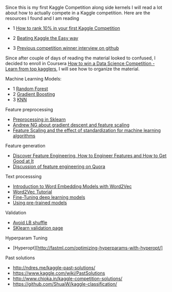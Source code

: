 Since this is my first Kaggle Competition along side kernels I will read a lot about how to actually compete in a Kaggle competition.
Here are the resources I found and I am reading

- 1 [How to rank 10% in your first Kaggle Competition](http://dnc1994.com/2016/05/rank-10-percent-in-first-kaggle-competition-en/)

- 2 [Beating Kaggle the Easy way](http://www.ke.tu-darmstadt.de/lehre/arbeiten/studien/2015/Dong_Ying.pdf)

- 3 [Previous competition winner interview on github](https://github.com/ChenglongChen/Kaggle_CrowdFlower/blob/master/BlogPost/BlogPost.md)

Since after couple of days of reading the material looked to confused, I decided to enroll in Coursera [How to win a Data Science Competition - Learn from top kagglers](https://www.coursera.org/learn/competitive-data-science), I will see how to organize the material.

Machine Learning Models:
- 1 [Random Forest](https://www.datasciencecentral.com/profiles/blogs/random-forests-explained-intuitively)
- 2 [Gradient Boosting](http://arogozhnikov.github.io/2016/06/24/gradient_boosting_explained.html)
- 3 [KNN](https://www.analyticsvidhya.com/blog/2018/03/introduction-k-neighbours-algorithm-clustering/)

Feature preprocessing
- [Preprocessing in Sklearn](https://scikit-learn.org/stable/modules/preprocessing.html)
- [Andrew NG about gradient descent and feature scaling](https://www.coursera.org/learn/machine-learning/lecture/xx3Da/gradient-descent-in-practice-i-feature-scaling)
- [Feature Scaling and the effect of standardization for machine learning algorithms](http://sebastianraschka.com/Articles/2014_about_feature_scaling.html)

Feature generation
- [Discover Feature Engineering, How to Engineer Features and How to Get Good at It](https://machinelearningmastery.com/discover-feature-engineering-how-to-engineer-features-and-how-to-get-good-at-it/)
- [Discussion of feature engineering on Quora](https://www.quora.com/What-are-some-best-practices-in-Feature-Engineering)

Text processsing
- [Introduction to Word Embedding Models with Word2Vec](https://taylorwhitten.github.io/blog/word2vec)
- [Word2Vec Tutorial](https://rare-technologies.com/word2vec-tutorial/)
- [Fine-Tuning deep learning models](https://flyyufelix.github.io/2016/10/08/fine-tuning-in-keras-part2.html)
- [Using pre-trained models](https://keras.io/applications/)

Validation
- [Avoid LB shuffle](http://www.chioka.in/how-to-select-your-final-models-in-a-kaggle-competitio/)
- [SKlearn validation page](https://scikit-learn.org/stable/modules/cross_validation.html)

Hyperparam Tuning
- [Hyperopt][http://fastml.com/optimizing-hyperparams-with-hyperopt/]

Past solutions
- http://ndres.me/kaggle-past-solutions/
- https://www.kaggle.com/wiki/PastSolutions
- http://www.chioka.in/kaggle-competition-solutions/
- https://github.com/ShuaiW/kaggle-classification/
